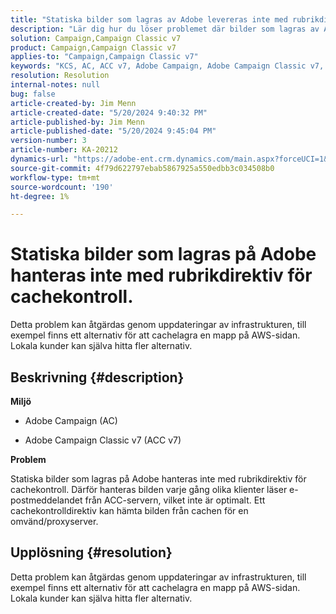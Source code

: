 ```yaml
---
title: "Statiska bilder som lagras av Adobe levereras inte med rubrikdirektiv för cachekontroll."
description: "Lär dig hur du löser problemet där bilder som lagras av Adobe inte hanteras med rubrikdirektiv för cachekontroll i Campaign."
solution: Campaign,Campaign Classic v7
product: Campaign,Campaign Classic v7
applies-to: "Campaign,Campaign Classic v7"
keywords: "KCS, AC, ACC v7, Adobe Campaign, Adobe Campaign Classic v7, felsökning, statiska bilder, hostingservrar, rubrikdirektiv för cachekontroll"
resolution: Resolution
internal-notes: null
bug: false
article-created-by: Jim Menn
article-created-date: "5/20/2024 9:40:32 PM"
article-published-by: Jim Menn
article-published-date: "5/20/2024 9:45:04 PM"
version-number: 3
article-number: KA-20212
dynamics-url: "https://adobe-ent.crm.dynamics.com/main.aspx?forceUCI=1&pagetype=entityrecord&etn=knowledgearticle&id=cfc16d93-f116-ef11-9f8a-6045bd006268"
source-git-commit: 4f79d622797ebab5867925a550edbb3c034508b0
workflow-type: tm+mt
source-wordcount: '190'
ht-degree: 1%

---
```


# Statiska bilder som lagras på Adobe hanteras inte med rubrikdirektiv för cachekontroll.


Detta problem kan åtgärdas genom uppdateringar av infrastrukturen, till exempel finns ett alternativ för att cachelagra en mapp på AWS-sidan. Lokala kunder kan själva hitta fler alternativ.

## Beskrivning {#description}


<b>Miljö</b>

- Adobe Campaign (AC)

- Adobe Campaign Classic v7 (ACC v7)

<b>Problem</b>

Statiska bilder som lagras på Adobe hanteras inte med rubrikdirektiv för cachekontroll. Därför hanteras bilden varje gång olika klienter läser e-postmeddelandet från ACC-servern, vilket inte är optimalt. Ett cachekontrolldirektiv kan hämta bilden från cachen för en omvänd/proxyserver.


## Upplösning {#resolution}


Detta problem kan åtgärdas genom uppdateringar av infrastrukturen, till exempel finns ett alternativ för att cachelagra en mapp på AWS-sidan. Lokala kunder kan själva hitta fler alternativ.
